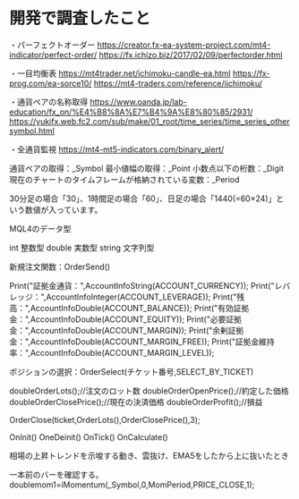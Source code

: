 # 開発で調査したこと
・パーフェクトオーダー
https://creator.fx-ea-system-project.com/mt4-indicator/perfect-order/
https://fx.ichizo.biz/2017/02/09/perfectorder.html

・一目均衡表
https://mt4trader.net/ichimoku-candle-ea.html
https://fx-prog.com/ea-sorce10/
https://mt4-traders.com/reference/iichimoku/

・通貨ペアの名称取得
https://www.oanda.jp/lab-education/fx_on/%E4%B8%8A%E7%B4%9A%E8%80%85/2931/
https://yukifx.web.fc2.com/sub/make/01_root/time_series/time_series_othersymbol.html

・全通貨監視
https://mt4-mt5-indicators.com/binary_alert/


通貨ペアの取得：_Symbol
最小値幅の取得：_Point
小数点以下の桁数：_Digit
現在のチャートのタイムフレームが格納されている変数：_Period

30分足の場合「30」、1時間足の場合「60」、日足の場合「1440(=60×24)」という数値が入っています。

MQL4のデータ型

int 整数型
double 実数型
string 文字列型

新規注文関数：OrderSend()

Print("証拠金通貨：",AccountInfoString(ACCOUNT_CURRENCY));
Print("レバレッジ：",AccountInfoInteger(ACCOUNT_LEVERAGE));
Print("残高：",AccountInfoDouble(ACCOUNT_BALANCE));
Print("有効証拠金：",AccountInfoDouble(ACCOUNT_EQUITY));
Print("必要証拠金：",AccountInfoDouble(ACCOUNT_MARGIN));
Print("余剰証拠金：",AccountInfoDouble(ACCOUNT_MARGIN_FREE));
Print("証拠金維持率：",AccountInfoDouble(ACCOUNT_MARGIN_LEVEL));

ポジションの選択：OrderSelect(チケット番号,SELECT_BY_TICKET)

doubleOrderLots();//注文のロット数
doubleOrderOpenPrice();//約定した価格
doubleOrderClosePrice();//現在の決済価格
doubleOrderProfit();//損益

OrderClose(ticket,OrderLots(),OrderClosePrice(),3);

OnInit()
OneDeinit()
OnTick()
OnCalculate()


相場の上昇トレンドを示唆する動き、雲抜け、EMA5をしたから上に抜いたとき

一本前のバーを確認する。
doublemom1=iMomentum(_Symbol,0,MomPeriod,PRICE_CLOSE,1);